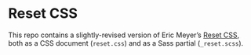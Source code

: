 # Reset CSS

This repo contains a slightly-revised version of Eric Meyer’s [Reset CSS](http://meyerweb.com/eric/tools/css/reset/), both as a CSS document (`reset.css`) and as a Sass partial (`_reset.scss`).
